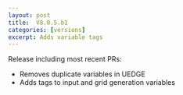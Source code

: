 ```yaml
---
layout: post
title:  V8.0.5.b1
categories: [versions]
excerpt: Adds variable tags
---
```

Release including most recent PRs:
- Removes duplicate variables in UEDGE
- Adds tags to input and grid generation variables
